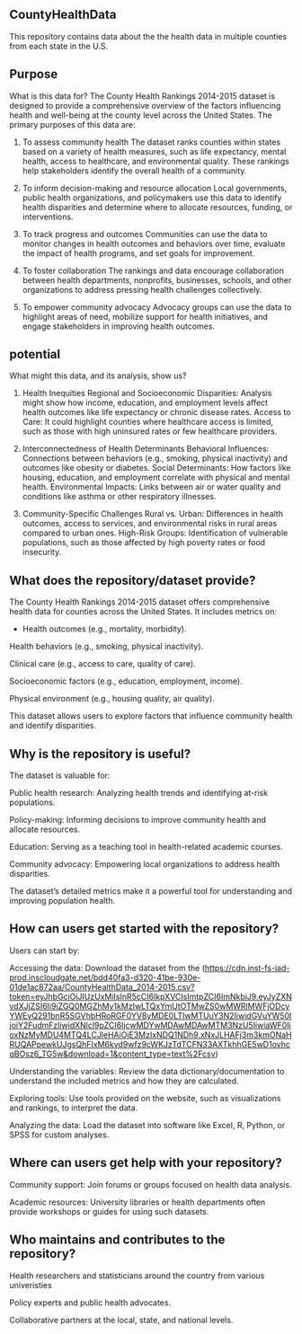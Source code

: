 ## CountyHealthData 

This repository contains data about the the health data in multiple counties from each state in the U.S.

## Purpose
What is this data for?
The County Health Rankings 2014-2015 dataset is designed to provide a comprehensive overview of the factors influencing health and well-being at the county level across the United States. The primary purposes of this data are:

1. To assess community health
The dataset ranks counties within states based on a variety of health measures, such as life expectancy, mental health, access to healthcare, and environmental quality. These rankings help stakeholders identify the overall health of a community.

2. To inform decision-making and resource allocation
Local governments, public health organizations, and policymakers use this data to identify health disparities and determine where to allocate resources, funding, or interventions.

3. To track progress and outcomes
Communities can use the data to monitor changes in health outcomes and behaviors over time, evaluate the impact of health programs, and set goals for improvement.

4. To foster collaboration
The rankings and data encourage collaboration between health departments, nonprofits, businesses, schools, and other organizations to address pressing health challenges collectively.

5. To empower community advocacy
Advocacy groups can use the data to highlight areas of need, mobilize support for health initiatives, and engage stakeholders in improving health outcomes.

## potential
What might this data, and its analysis, show us?

1. Health Inequities
Regional and Socioeconomic Disparities: Analysis might show how income, education, and employment levels affect health outcomes like life expectancy or chronic disease rates.
Access to Care: It could highlight counties where healthcare access is limited, such as those with high uninsured rates or few healthcare providers.

3. Interconnectedness of Health Determinants
Behavioral Influences: Connections between behaviors (e.g., smoking, physical inactivity) and outcomes like obesity or diabetes.
Social Determinants: How factors like housing, education, and employment correlate with physical and mental health.
Environmental Impacts: Links between air or water quality and conditions like asthma or other respiratory illnesses.

5. Community-Specific Challenges
Rural vs. Urban: Differences in health outcomes, access to services, and environmental risks in rural areas compared to urban ones.
High-Risk Groups: Identification of vulnerable populations, such as those affected by high poverty rates or food insecurity.

## What does the repository/dataset provide?
The County Health Rankings 2014-2015 dataset offers comprehensive health data for counties across the United States. It includes metrics on:

* Health outcomes (e.g., mortality, morbidity).

Health behaviors (e.g., smoking, physical inactivity).

Clinical care (e.g., access to care, quality of care).

Socioeconomic factors (e.g., education, employment, income).

Physical environment (e.g., housing quality, air quality).

This dataset allows users to explore factors that influence community health and identify disparities.

## Why is the repository is useful?
The dataset is valuable for:

Public health research: Analyzing health trends and identifying at-risk populations.

Policy-making: Informing decisions to improve community health and allocate resources.

Education: Serving as a teaching tool in health-related academic courses.

Community advocacy: Empowering local organizations to address health disparities.

The dataset’s detailed metrics make it a powerful tool for understanding and improving population health.

## How can users get started with the repository?
Users can start by:

Accessing the data: Download the dataset from the (https://cdn.inst-fs-iad-prod.inscloudgate.net/bdd40fa3-d320-41be-930e-01de1ac872aa/CountyHealthData_2014-2015.csv?token=eyJhbGciOiJIUzUxMiIsInR5cCI6IkpXVCIsImtpZCI6ImNkbiJ9.eyJyZXNvdXJjZSI6Ii9iZGQ0MGZhMy1kMzIwLTQxYmUtOTMwZS0wMWRlMWFjODcyYWEvQ291bnR5SGVhbHRoRGF0YV8yMDE0LTIwMTUuY3N2IiwidGVuYW50IjoiY2FudmFzIiwidXNlcl9pZCI6IjcwMDYwMDAwMDAwMTM3NzU5IiwiaWF0IjoxNzMyMDU4MTQ4LCJleHAiOjE3MzIxNDQ1NDh9.xNxJLHAFj3m3kmONaHRUQAPpewkUJgsQhFIxM6kvd9wfz9cWKJzTdTCFN33AXTkhhGE5wD1ovhcqBOsz6_TG5w&download=1&content_type=text%2Fcsv)

Understanding the variables: Review the data dictionary/documentation to understand the included metrics and how they are calculated.

Exploring tools: Use tools provided on the website, such as visualizations and rankings, to interpret the data.

Analyzing the data: Load the dataset into software like Excel, R, Python, or SPSS for custom analyses.

## Where can users get help with your repository?
Community support: Join forums or groups focused on health data analysis.

Academic resources: University libraries or health departments often provide workshops or guides for using such datasets.

## Who maintains and contributes to the repository?
Health researchers and statisticians around the country from various univeristies

Policy experts and public health advocates.

Collaborative partners at the local, state, and national levels.







